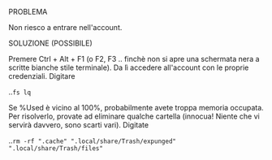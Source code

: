 PROBLEMA

Non riesco a entrare nell'account.

SOLUZIONE (POSSIBILE)

Premere Ctrl + Alt + F1 (o F2, F3 .. finchè non si apre una schermata nera a scritte bianche stile terminale).
Da lì accedere all'account con le proprie credenziali.
Digitare

..`fs lq`

Se %Used è vicino al 100%, probabilmente avete troppa memoria occupata. Per risolverlo, provate ad eliminare qualche cartella (innocua! Niente che vi servirà davvero, sono scarti vari). Digitate 

..`rm -rf ".cache" ".local/share/Trash/expunged" ".local/share/Trash/files" `


